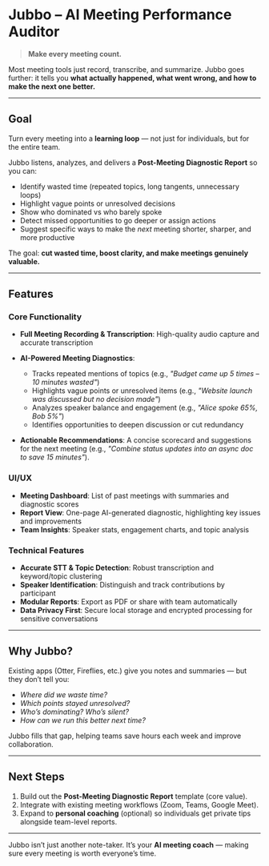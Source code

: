 # Jubbo – AI Meeting Performance Auditor

> **Make every meeting count.**

Most meeting tools just record, transcribe, and summarize.
Jubbo goes further: it tells you **what actually happened, what went wrong, and how to make the next one better.**

---

## Goal

Turn every meeting into a **learning loop** — not just for individuals, but for the entire team.

Jubbo listens, analyzes, and delivers a **Post-Meeting Diagnostic Report** so you can:

* Identify wasted time (repeated topics, long tangents, unnecessary loops)
* Highlight vague points or unresolved decisions
* Show who dominated vs who barely spoke
* Detect missed opportunities to go deeper or assign actions
* Suggest specific ways to make the *next* meeting shorter, sharper, and more productive

The goal: **cut wasted time, boost clarity, and make meetings genuinely valuable.**

---

## Features

### Core Functionality

* **Full Meeting Recording & Transcription**: High-quality audio capture and accurate transcription
* **AI-Powered Meeting Diagnostics**:

  * Tracks repeated mentions of topics (e.g., *"Budget came up 5 times – 10 minutes wasted"*)
  * Highlights vague points or unresolved items (e.g., *"Website launch was discussed but no decision made"*)
  * Analyzes speaker balance and engagement (e.g., *"Alice spoke 65%, Bob 5%"*)
  * Identifies opportunities to deepen discussion or cut redundancy
* **Actionable Recommendations**: A concise scorecard and suggestions for the next meeting (e.g., *"Combine status updates into an async doc to save 15 minutes"*).

### UI/UX

* **Meeting Dashboard**: List of past meetings with summaries and diagnostic scores
* **Report View**: One-page AI-generated diagnostic, highlighting key issues and improvements
* **Team Insights**: Speaker stats, engagement charts, and topic analysis

### Technical Features

* **Accurate STT & Topic Detection**: Robust transcription and keyword/topic clustering
* **Speaker Identification**: Distinguish and track contributions by participant
* **Modular Reports**: Export as PDF or share with team automatically
* **Data Privacy First**: Secure local storage and encrypted processing for sensitive conversations

---

## Why Jubbo?

Existing apps (Otter, Fireflies, etc.) give you notes and summaries — but they don’t tell you:

* *Where did we waste time?*
* *Which points stayed unresolved?*
* *Who’s dominating? Who’s silent?*
* *How can we run this better next time?*

Jubbo fills that gap, helping teams save hours each week and improve collaboration.

---

## Next Steps

1. Build out the **Post-Meeting Diagnostic Report** template (core value).
2. Integrate with existing meeting workflows (Zoom, Teams, Google Meet).
3. Expand to **personal coaching** (optional) so individuals get private tips alongside team-level reports.

---

Jubbo isn’t just another note-taker.
It’s your **AI meeting coach** — making sure every meeting is worth everyone’s time.